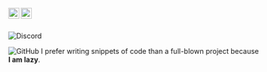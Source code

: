 <br/>
<a href="https://discord.com/users/888740996052049940">
 <img align="left" alt="D A R K Discord" width="22px" src="https://cdn.jsdelivr.net/npm/simple-icons@v3/icons/discord.svg" />
</a>
<a href="https://github.com/btwitzdark/">
<img align ="left" alt="D A R K Github" width="22px" src ="https://cdn.jsdelivr.net/npm/simple-icons@v3/icons/github.svg" />
</a>
<br/> <br/> 

![Discord](https://discord.c99.nl/widget/theme-3/888740996052049940.png)


![GitHub](https://github.com/btwitzdark)
I prefer writing snippets of code than a full-blown project because **I am lazy**.
